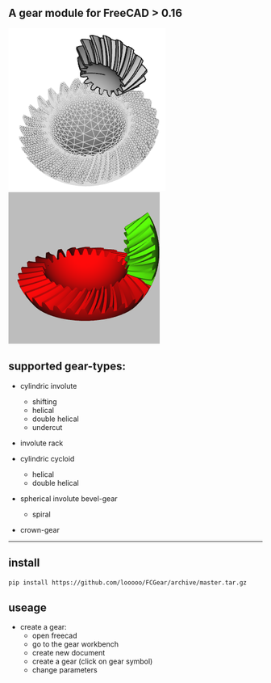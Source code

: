 A gear module for FreeCAD > 0.16
---------------------------

![gear](examples/spiral.png)
![gear1](examples/animated_spiral.gif)

## supported gear-types:
- cylindric involute
  - shifting
  - helical
  - double helical
  - undercut

- involute rack

- cylindric cycloid
  - helical
  - double helical

- spherical involute bevel-gear
  - spiral

- crown-gear

---------------------------

## install

`pip install https://github.com/looooo/FCGear/archive/master.tar.gz`

## useage

* create a gear:
  * open freecad
  * go to the gear workbench
  * create new document
  * create a gear (click on gear symbol)
  * change parameters
